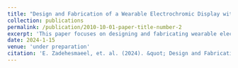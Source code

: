 ```yaml
---
title: "Design and Fabrication of a Wearable Electrochromic Display with 100 Pixels and a Seven-Segment Configuration"
collection: publications
permalink: /publication/2010-10-01-paper-title-number-2
excerpt: 'This paper focuses on designing and fabricating wearable electrochromic displays.'
date: 2024-1-15
venue: 'under preparation'
citation: 'E. Zadehesmaeel, et. al. (2024). &quot; Design and Fabrication of a Wearable Electrochromic Display with 100 Pixels and a Seven-Segment Configuration.&quot; <i>NA</i>.'
---
```


